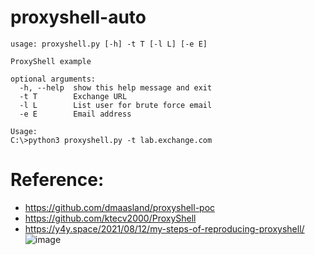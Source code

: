 # proxyshell-auto
```
usage: proxyshell.py [-h] -t T [-l L] [-e E]

ProxyShell example

optional arguments:
  -h, --help  show this help message and exit
  -t T        Exchange URL
  -l L        List user for brute force email
  -e E        Email address
  
Usage: 
C:\>python3 proxyshell.py -t lab.exchange.com
```
# Reference:
- https://github.com/dmaasland/proxyshell-poc
- https://github.com/ktecv2000/ProxyShell
- https://y4y.space/2021/08/12/my-steps-of-reproducing-proxyshell/
![image](https://user-images.githubusercontent.com/39673284/130024866-4426d160-7c78-440c-af71-8d55f492ccbf.png)
